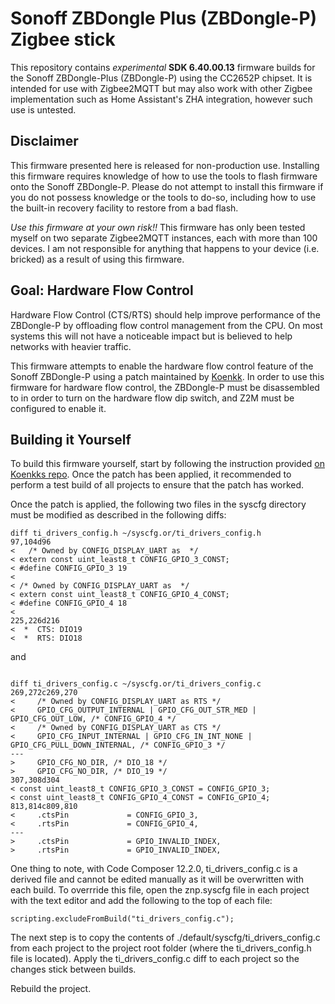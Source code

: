 # Sonoff ZBDongle Plus (ZBDongle-P) Zigbee stick
This repository contains *experimental* **SDK 6.40.00.13** firmware builds for the Sonoff ZBDongle-Plus (ZBDongle-P) using the CC2652P chipset.  It is intended for use with Zigbee2MQTT but may also work with other Zigbee implementation such as Home Assistant's ZHA integration, however such use is untested.
  
## Disclaimer

This firmware presented here is released for non-production use. Installing this firmware requires knowledge of how to use the tools to flash firmware onto the Sonoff ZBDongle-P.  Please do not attempt to install this firmware if you do not possess knowledge or the tools to do-so, including how to use the built-in recovery facility to restore from a bad flash.

*Use this firmware at your own risk!!* This firmware has only been tested myself on two separate Zigbee2MQTT instances, each with more than 100 devices.  I am not responsible for anything that happens to your device (i.e. bricked) as a result of using this firmware.

## Goal: Hardware Flow Control

Hardware Flow Control (CTS/RTS) should help improve performance of the ZBDongle-P by offloading flow control management from the CPU. On most systems this will not have a noticeable impact but is believed to help networks with heavier traffic.

This firmware attempts to enable the hardware flow control feature of the Sonoff ZBDongle-P using a patch maintained by [Koenkk](https://github.com/Koenkk/Z-Stack-firmware/blob/develop/coordinator/Z-Stack_3.x.0/). In order to use this firmware for hardware flow control, the ZBDongle-P must be disassembled to in order to turn on the hardware flow dip switch, and Z2M must be configured to enable it.


## Building it Yourself

To build this firmware yourself, start by following the instruction provided [on Koenkks repo](https://github.com/Koenkk/Z-Stack-firmware/blob/develop/coordinator/Z-Stack_3.x.0/COMPILE.md).  Once the patch has been applied, it recommended to perform a test build of all projects to ensure that the patch has worked.

Once the patch is applied, the following two files in the syscfg directory must be modified as described in the following diffs:

```
diff ti_drivers_config.h ~/syscfg.or/ti_drivers_config.h 
97,104d96
<   /* Owned by CONFIG_DISPLAY_UART as  */
< extern const uint_least8_t CONFIG_GPIO_3_CONST;
< #define CONFIG_GPIO_3 19
< 
< /* Owned by CONFIG_DISPLAY_UART as  */
< extern const uint_least8_t CONFIG_GPIO_4_CONST;
< #define CONFIG_GPIO_4 18
< 
225,226d216
<  *  CTS: DIO19
<  *  RTS: DIO18
```

and
```

diff ti_drivers_config.c ~/syscfg.or/ti_drivers_config.c
269,272c269,270
<     /* Owned by CONFIG_DISPLAY_UART as RTS */
<     GPIO_CFG_OUTPUT_INTERNAL | GPIO_CFG_OUT_STR_MED | GPIO_CFG_OUT_LOW, /* CONFIG_GPIO_4 */
<     /* Owned by CONFIG_DISPLAY_UART as CTS */
<     GPIO_CFG_INPUT_INTERNAL | GPIO_CFG_IN_INT_NONE | GPIO_CFG_PULL_DOWN_INTERNAL, /* CONFIG_GPIO_3 */
---
>     GPIO_CFG_NO_DIR, /* DIO_18 */
>     GPIO_CFG_NO_DIR, /* DIO_19 */
307,308d304
< const uint_least8_t CONFIG_GPIO_3_CONST = CONFIG_GPIO_3;
< const uint_least8_t CONFIG_GPIO_4_CONST = CONFIG_GPIO_4;
813,814c809,810
<     .ctsPin             = CONFIG_GPIO_3,
<     .rtsPin             = CONFIG_GPIO_4,
---
>     .ctsPin             = GPIO_INVALID_INDEX,
>     .rtsPin             = GPIO_INVALID_INDEX,
```

One thing to note, with Code Composer 12.2.0, ti_drivers_config.c is a derived file and cannot be edited manually as it will be overwritten with each build.  To overrride this file, open the znp.syscfg file in each project with the text editor and add the following to the top of each file:
```
scripting.excludeFromBuild("ti_drivers_config.c");
```
The next step is to copy the contents of ./default/syscfg/ti_drivers_config.c from each project to the project root folder (where the ti_drivers_config.h file is located).  Apply the ti_drivers_config.c diff to each project so the changes stick between builds.

Rebuild the project.


